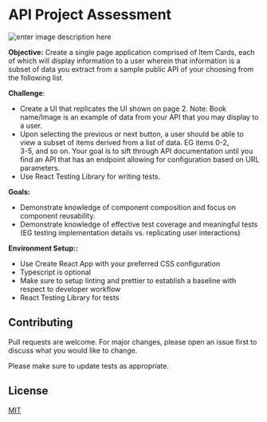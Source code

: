 
# API Project Assessment

![enter image description here](https://res.cloudinary.com/dmfdjwwgb/image/upload/v1628629901/github/react-query-pagination-assessment/react-query-star-wars-pagination_y8ll2d.png)

**Objective:**
Create a single page application comprised of Item Cards, each of which will display information to a user wherein that information is a subset of data you extract from a sample public API of your choosing from the following list

**Challenge**:

 - Create a UI that replicates the UI shown on page 2. Note: Book
   name/Image is an example of data from your API that you may display
   to a user.
 - Upon selecting the previous or next button, a user should be able to 
   view a subset of items derived from a list of data. EG items 0-2,   
   3-5, and so on. Your goal is to sift through API documentation until 
   you find an API that has an endpoint allowing for configuration based
   on URL parameters.
 - Use React Testing Library for writing tests.

**Goals:**
 - Demonstrate knowledge of component composition and focus on component
   reusability.
 - Demonstrate knowledge of effective test coverage and meaningful tests (EG testing implementation details vs. replicating user
   interactions)

<!-- ![enter image description here](https://res.cloudinary.com/dmfdjwwgb/image/upload/v1628629933/github/react-query-pagination-assessment/Screen_Shot_2021-08-10_at_2.08.54_PM_wmj3ni.png) -->

**Environment Setup::**

 - Use Create React App with your preferred CSS configuration
 - Typescript is optional
 - Make sure to setup linting and prettier to establish a baseline with
   respect to developer workflow
 - React Testing Library for tests

## Contributing

Pull requests are welcome. For major changes, please open an issue first to discuss what you would like to change.

Please make sure to update tests as appropriate.

## License

[MIT](https://choosealicense.com/licenses/mit/)

